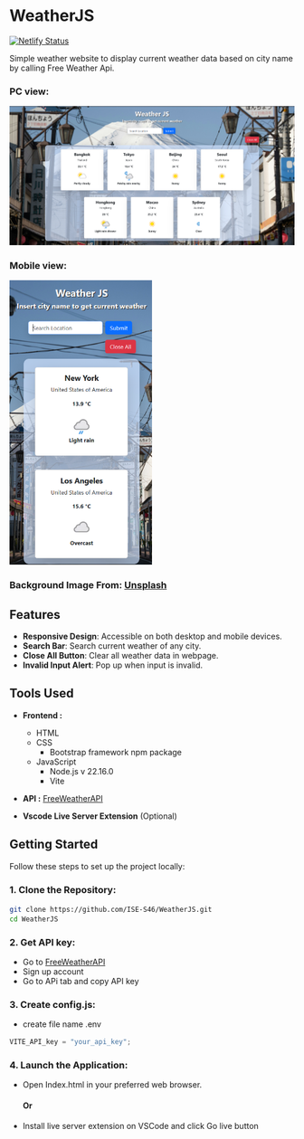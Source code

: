 # WeatherJS

[![Netlify Status](https://api.netlify.com/api/v1/badges/ef6f4e37-1213-446e-b437-b71391ee2d4b/deploy-status)](https://app.netlify.com/projects/bootstrap-weather-js/deploys)

Simple weather website to display current weather data based on city name by calling Free Weather Api.

### PC view:
![WeatherJS](/Img/Preview.png) 

### Mobile view:
<img src="./Img/PreviewM.png" alt="WeatherJSMobile" width="50%"/>


### Background Image From: [Unsplash](https://unsplash.com/photos/a-car-driving-down-a-street-with-a-mountain-in-the-background-fErX8KaiVMU)

## Features
- **Responsive Design**: Accessible on both desktop and mobile devices.
- **Search Bar**: Search current weather of any city.
- **Close All Button**: Clear all weather data in webpage.
- **Invalid Input Alert**: Pop up when input is invalid.

## Tools Used

- **Frontend :**
  - HTML
  - CSS
    - Bootstrap framework npm package
  - JavaScript
    - Node.js v 22.16.0
    - Vite

- **API :** [FreeWeatherAPI](https://www.weatherapi.com/)

- **Vscode Live Server Extension** (Optional)

## Getting Started

Follow these steps to set up the project locally:

### 1. **Clone the Repository**:

   ```bash
   git clone https://github.com/ISE-S46/WeatherJS.git
   cd WeatherJS
   ```
### 2. **Get API key**:

- Go to [FreeWeatherAPI](https://www.weatherapi.com/)
- Sign up account
- Go to APi tab and copy API key

### 3. **Create config.js**:

- create file name .env
```js
VITE_API_key = "your_api_key";
```

### 4. **Launch the Application**:
- Open Index.html in your preferred web browser.
    #### Or
- Install live server extension on VSCode and click Go live button